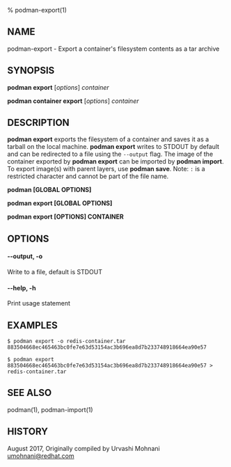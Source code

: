 % podman-export(1)

## NAME
podman\-export - Export a container's filesystem contents as a tar archive

## SYNOPSIS
**podman export** [*options*] *container*

**podman container export** [*options*] *container*

## DESCRIPTION
**podman export** exports the filesystem of a container and saves it as a tarball
on the local machine. **podman export** writes to STDOUT by default and can be
redirected to a file using the `--output` flag.
The image of the container exported by **podman export** can be imported by **podman import**.
To export image(s) with parent layers, use **podman save**.
Note: `:` is a restricted character and cannot be part of the file name.

**podman [GLOBAL OPTIONS]**

**podman export [GLOBAL OPTIONS]**

**podman export [OPTIONS] CONTAINER**

## OPTIONS

#### **\-\-output**, **-o**

Write to a file, default is STDOUT

#### **\-\-help**, **-h**

Print usage statement

## EXAMPLES

```
$ podman export -o redis-container.tar 883504668ec465463bc0fe7e63d53154ac3b696ea8d7b233748918664ea90e57

$ podman export 883504668ec465463bc0fe7e63d53154ac3b696ea8d7b233748918664ea90e57 > redis-container.tar
```

## SEE ALSO
podman(1), podman-import(1)

## HISTORY
August 2017, Originally compiled by Urvashi Mohnani <umohnani@redhat.com>
